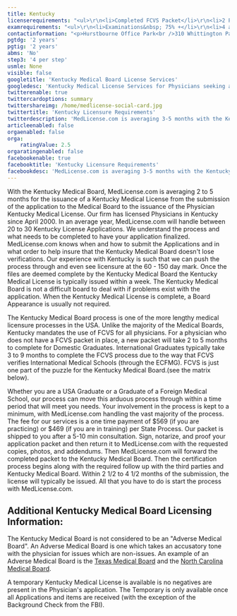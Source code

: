 ```yaml
---
title: Kentucky
licenserequirements: "<ul>\r\n<li>Completed FCVS Packet</li>\r\n<li>2 Physician References</li>\r\n<li>AMA/AOA Profile</li>\r\n<li>All State Medical Licenses</li>\r\n<li>NPDB-HIPDB Report</li>\r\n<li>Employment and Privileges for past 10 years</li>\r\n<li>FSMB Disciplinary Board Action Report</li>\r\n<li>HIV CME (2 hours - approved KY Vendor)</li>\r\n<li>Fingerprint Cards/Criminal Background Check</li>\r\n</ul>"
examrequirements: "<ul>\r\n<li>Examinations&nbsp; 75% +</li>\r\n<li>4 attempt limit on Step 3 of USMLE</li>\r\n<li>no year limit- USMLE</li>\r\n<li>2 years PGY for USA Grads</li>\r\n<li>2 years PGY for International Grads</li>\r\n<li>State Exam Accepted if Pre-1975</li>\r\n<li>No SPEX Exam Requirement&nbsp;</li>\r\n</ul>"
contactinformation: "<p>Hurstbourne Office Park<br />310 Whittington Parkway, Suite 1B<br />Louisville, KY 40222<br />Phone: (502) 429-7150<br />Fax: (502) 429-7158</p>\r\n<p><a href=\"http://www.kbml.ky.gov/\">kbml.ky.gov</a></p>"
pgtdg: '2 years'
pgtig: '2 years'
abms: 'No'
step3: '4 per step'
usmle: None
visible: false
googletitle: 'Kentucky Medical Board License Services'
googledesc: 'Kentucky Medical License Services for Physicians seeking a Licensing Company to expedite the medical licensure process for the Kentucky Medical Board'
twitterenable: true
twittercardoptions: summary
twittershareimg: /home/medlicense-social-card.jpg
twittertitle: 'Kentucky Licensure Requirements'
twitterdescription: 'MedLicense.com is averaging 3-5 months with the Kentucky Medical Board for the issuance of a Kentucky Medical License. Kentucky is one of the more lengthy medical licensure processes in the US and our experience is such that we can push the process through and see licensure at the 60 - 150 day mark.'
articleenabled: false
orgaenabled: false
orga:
    ratingValue: 2.5
orgaratingenabled: false
facebookenable: true
facebooktitle: 'Kentucky Licensure Requirements'
facebookdesc: 'MedLicense.com is averaging 3-5 months with the Kentucky Medical Board for the issuance of a Kentucky Medical License. Kentucky is one of the more lengthy medical licensure processes in the US and our experience is such that we can push the process through and see licensure at the 60 - 150 day mark.'
---
```


<p>With the Kentucky Medical Board, MedLicense.com is averaging 2 to 5 months for the issuance of a Kentucky Medical License from the submission of the application to the Medical Board to the issuance of the Physician Kentucky Medical License. Our firm has licensed Physicians in Kentucky since April 2000. In an average year, MedLicense.com will handle between 20 to 30 Kentucky License Applications. We understand the process and what needs to be completed to have your application finalized. MedLicense.com knows when and how to submit the Applications and in what order to help insure that the Kentucky Medical Board doesn't lose verifications. Our experience with Kentucky is such that we can push the process through and even see licensure at the 60 - 150 day mark. Once the files are deemed complete by the Kentucky Medical Board the Kentucky Medical License is typically issued within a week. The Kentucky Medical Board is not a difficult board to deal with if problems exist with the application. When the Kentucky Medical License is complete, a Board Appearance is usually not required.</p>
<p>The Kentucky Medical Board process is one of the more lengthy medical licensure processes in the USA. Unlike the majority of the Medical Boards, Kentucky mandates the use of FCVS for all physicians. For a physician who does not have a FCVS packet in place, a new packet will take 2 to 5 months to complete for Domestic Graduates. International Graduates typically take 3 to 9 months to complete the FCVS process due to the way that FCVS verifies International Medical Schools (through the ECFMG). FCVS is just one part of the puzzle for the Kentucky Medical Board.(see the matrix below).</p>
<p>Whether you are a USA Graduate or a Graduate of a Foreign Medical School, our process can move this arduous process through within a time period that will meet you needs. Your involvement in the process is kept to a minimum, with MedLicense.com handling the vast majority of the process. The fee for our services is a one time payment of $569 (if you are practicing) or $469 (if you are in training) per State Process. Our packet is shipped to you after a 5-10 min consultation. Sign, notarize, and proof your application packet and then return it to MedLicense.com with the requested copies, photos, and addendums. Then MedLicense.com will forward the completed packet to the Kentucky Medical Board. Then the certification process begins along with the required follow up with the third parties and Kentucky Medical Board. Within 2 1/2 to 4 1/2 months of the submission, the license will typically be issued. All that you have to do is start the process with MedLicense.com.</p>
<h2 id="mcetoc_1cdqefla30">Additional Kentucky Medical Board Licensing Information:</h2>
<p>The Kentucky Medical Board is not considered to be an "Adverse Medical Board". An Adverse Medical Board is one which takes an accusatory tone with the physician for issues which are non-issues. An example of an Adverse Medical Board is the <a href="../../licensure-information/state-licensure-requirements/texas">Texas Medical Board</a> and the <a href="../../licensure-information/state-licensure-requirements/north-carolina">North Carolina Medical Board</a>.</p>
<p>A temporary Kentucky Medical License is available is no negatives are present in the Physician's application. The Temporary is only available once all Applications and items are received (with the exception of the Background Check from the FBI).</p>